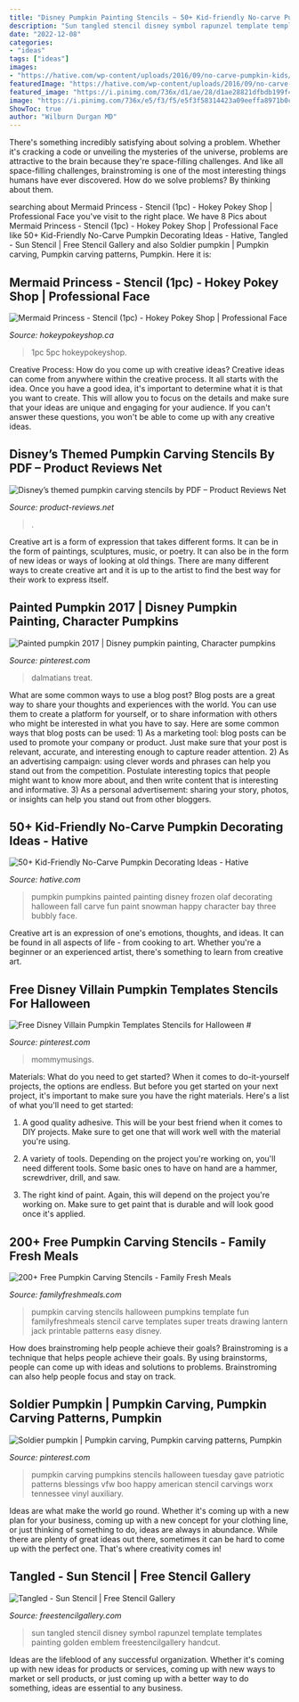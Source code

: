 ```yaml
---
title: "Disney Pumpkin Painting Stencils ~ 50+ Kid-friendly No-carve Pumpkin Decorating Ideas"
description: "Sun tangled stencil disney symbol rapunzel template templates painting golden emblem freestencilgallery handcut"
date: "2022-12-08"
categories:
- "ideas"
tags: ["ideas"]
images:
- "https://hative.com/wp-content/uploads/2016/09/no-carve-pumpkin-kids/40-no-carve-pumpkin-decorating.jpg"
featuredImage: "https://hative.com/wp-content/uploads/2016/09/no-carve-pumpkin-kids/40-no-carve-pumpkin-decorating.jpg"
featured_image: "https://i.pinimg.com/736x/d1/ae/28/d1ae28821dfbdb199f46419f91bbb876.jpg"
image: "https://i.pinimg.com/736x/e5/f3/f5/e5f3f58314423a09eeffa8971b0c2597--carved-pumpkins-pumpkin-carvings.jpg"
ShowToc: true
author: "Wilburn Durgan MD"
---
```



There's something incredibly satisfying about solving a problem. Whether it's cracking a code or unveiling the mysteries of the universe, problems are attractive to the brain because they're space-filling challenges. And like all space-filling challenges, brainstroming is one of the most interesting things humans have ever discovered. How do we solve problems? By thinking about them.

	

		
searching about Mermaid Princess - Stencil (1pc) - Hokey Pokey Shop | Professional Face you've visit to the right place. We have 8 Pics about Mermaid Princess - Stencil (1pc) - Hokey Pokey Shop | Professional Face like 50+ Kid-Friendly No-Carve Pumpkin Decorating Ideas - Hative, Tangled - Sun Stencil | Free Stencil Gallery and also Soldier pumpkin | Pumpkin carving, Pumpkin carving patterns, Pumpkin. Here it is:
		
    
## Mermaid Princess - Stencil (1pc) - Hokey Pokey Shop | Professional Face

<img loading=lazy src="https://www.hokeypokeyshop.ca/images/thumbs/0004597_mermaid-princess-stencil-1pc.jpeg" onerror="this.onerror=null;this.src='https://tse3.mm.bing.net/th?id=OIP.RJfuV0BqDPBZZmG2iLnKoQHaLH&amp;pid=15.1';" alt="Mermaid Princess - Stencil (1pc) - Hokey Pokey Shop | Professional Face">

_Source: hokeypokeyshop.ca_

>1pc 5pc hokeypokeyshop. 

	

Creative Process: How do you come up with creative ideas?
Creative ideas can come from anywhere within the creative process. It all starts with the idea. Once you have a good idea, it's important to determine what it is that you want to create. This will allow you to focus on the details and make sure that your ideas are unique and engaging for your audience. If you can't answer these questions, you won't be able to come up with any creative ideas.

    
## Disney’s Themed Pumpkin Carving Stencils By PDF – Product Reviews Net

<img loading=lazy src="https://www.product-reviews.net/wp-content/uploads/Disney-pumpkin-carving-stencils-PDF.jpg" onerror="this.onerror=null;this.src='https://tse4.mm.bing.net/th?id=OIP.FMvMrP-oV5iynMFg0zwcuAHaFu&amp;pid=15.1';" alt="Disney’s themed pumpkin carving stencils by PDF – Product Reviews Net">

_Source: product-reviews.net_

>. 

	

Creative art is a form of expression that takes different forms. It can be in the form of paintings, sculptures, music, or poetry. It can also be in the form of new ideas or ways of looking at old things. There are many different ways to create creative art and it is up to the artist to find the best way for their work to express itself.

    
## Painted Pumpkin 2017 | Disney Pumpkin Painting, Character Pumpkins

<img loading=lazy src="https://i.pinimg.com/736x/d1/ae/28/d1ae28821dfbdb199f46419f91bbb876.jpg" onerror="this.onerror=null;this.src='https://tse4.mm.bing.net/th?id=OIP.4VKkov2nu1nlb33KQk1_9AHaNK&amp;pid=15.1';" alt="Painted pumpkin 2017 | Disney pumpkin painting, Character pumpkins">

_Source: pinterest.com_

>dalmatians treat. 

	

What are some common ways to use a blog post?
Blog posts are a great way to share your thoughts and experiences with the world. You can use them to create a platform for yourself, or to share information with others who might be interested in what you have to say. Here are some common ways that blog posts can be used: 1) As a marketing tool: blog posts can be used to promote your company or product. Just make sure that your post is relevant, accurate, and interesting enough to capture reader attention. 2) As an advertising campaign: using clever words and phrases can help you stand out from the competition. Postulate interesting topics that people might want to know more about, and then write content that is interesting and informative. 3) As a personal advertisement: sharing your story, photos, or insights can help you stand out from other bloggers.

    
## 50+ Kid-Friendly No-Carve Pumpkin Decorating Ideas - Hative

<img loading=lazy src="https://hative.com/wp-content/uploads/2016/09/no-carve-pumpkin-kids/40-no-carve-pumpkin-decorating.jpg" onerror="this.onerror=null;this.src='https://tse4.mm.bing.net/th?id=OIP.OGGvLxyfVaAKeh_J-YuK6gHaLG&amp;pid=15.1';" alt="50+ Kid-Friendly No-Carve Pumpkin Decorating Ideas - Hative">

_Source: hative.com_

>pumpkin pumpkins painted painting disney frozen olaf decorating halloween fall carve fun paint snowman happy character bay three bubbly face. 

	

Creative art is an expression of one's emotions, thoughts, and ideas. It can be found in all aspects of life - from cooking to art. Whether you're a beginner or an experienced artist, there's something to learn from creative art.

    
## Free Disney Villain Pumpkin Templates Stencils For Halloween #

<img loading=lazy src="https://i.pinimg.com/736x/1f/ec/e7/1fece778fed09a86e047d63ee3dedf9b.jpg" onerror="this.onerror=null;this.src='https://tse2.mm.bing.net/th?id=OIP.hx_yqwqf48BNG4lrJFLC_QHaNb&amp;pid=15.1';" alt="Free Disney Villain Pumpkin Templates Stencils for Halloween #">

_Source: pinterest.com_

>mommymusings. 

	

Materials: What do you need to get started?
When it comes to do-it-yourself projects, the options are endless. But before you get started on your next project, it's important to make sure you have the right materials. Here's a list of what you'll need to get started:
1. A good quality adhesive. This will be your best friend when it comes to DIY projects. Make sure to get one that will work well with the material you're using.

2. A variety of tools. Depending on the project you're working on, you'll need different tools. Some basic ones to have on hand are a hammer, screwdriver, drill, and saw.

3. The right kind of paint. Again, this will depend on the project you're working on. Make sure to get paint that is durable and will look good once it's applied.


    
## 200+ Free Pumpkin Carving Stencils - Family Fresh Meals

<img loading=lazy src="http://www.familyfreshmeals.com/wp-content/uploads/2014/09/200-Free-Pumpkin-Carving-Stencils-familyfreshmeals.com_.png" onerror="this.onerror=null;this.src='https://tse1.mm.bing.net/th?id=OIP.o4rssX73vB546xVVLF7XmwHaKk&amp;pid=15.1';" alt="200+ Free Pumpkin Carving Stencils - Family Fresh Meals">

_Source: familyfreshmeals.com_

>pumpkin carving stencils halloween pumpkins template fun familyfreshmeals stencil carve templates super treats drawing lantern jack printable patterns easy disney. 

	

How does brainstroming help people achieve their goals?
Brainstroming is a technique that helps people achieve their goals. By using brainstorms, people can come up with ideas and solutions to problems. Brainstroming can also help people focus and stay on track.

    
## Soldier Pumpkin | Pumpkin Carving, Pumpkin Carving Patterns, Pumpkin

<img loading=lazy src="https://i.pinimg.com/736x/e5/f3/f5/e5f3f58314423a09eeffa8971b0c2597--carved-pumpkins-pumpkin-carvings.jpg" onerror="this.onerror=null;this.src='https://tse2.mm.bing.net/th?id=OIP.whajtDYes2BeplZs3MiLpwHaNd&amp;pid=15.1';" alt="Soldier pumpkin | Pumpkin carving, Pumpkin carving patterns, Pumpkin">

_Source: pinterest.com_

>pumpkin carving pumpkins stencils halloween tuesday gave patriotic patterns blessings vfw boo happy american stencil carvings worx tennessee vinyl auxiliary. 

	

Ideas are what make the world go round. Whether it's coming up with a new plan for your business, coming up with a new concept for your clothing line, or just thinking of something to do, ideas are always in abundance. While there are plenty of great ideas out there, sometimes it can be hard to come up with the perfect one. That's where creativity comes in!

    
## Tangled - Sun Stencil | Free Stencil Gallery

<img loading=lazy src="http://freestencilgallery.com/wp-content/uploads/2016/07/Tangled-Sun-Stencil-thumb.jpg" onerror="this.onerror=null;this.src='https://tse1.mm.bing.net/th?id=OIP.39J9tzckAI5Y2TLeyY6pCwHaHa&amp;pid=15.1';" alt="Tangled - Sun Stencil | Free Stencil Gallery">

_Source: freestencilgallery.com_

>sun tangled stencil disney symbol rapunzel template templates painting golden emblem freestencilgallery handcut. 

	

Ideas are the lifeblood of any successful organization. Whether it's coming up with new ideas for products or services, coming up with new ways to market or sell products, or just coming up with a better way to do something, ideas are essential to any business.

